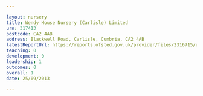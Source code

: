 ```yaml
---

layout: nursery
title: Wendy House Nursery (Carlisle) Limited
urn: 317413
postcode: CA2 4AB
address: Blackwell Road, Carlisle, Cumbria, CA2 4AB
latestReportUrl: https://reports.ofsted.gov.uk/provider/files/2316715/urn/317413.pdf
teaching: 0
development: 0
leadership: 1
outcomes: 0
overall: 1
date: 25/09/2013

---
```

